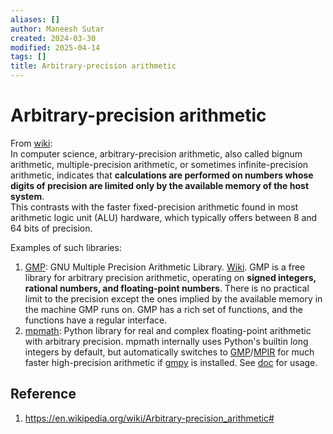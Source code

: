 ```yaml
---
aliases: []
author: Maneesh Sutar
created: 2024-03-30
modified: 2025-04-14
tags: []
title: Arbitrary-precision arithmetic
---
```


# Arbitrary-precision arithmetic

From [wiki](https://en.wikipedia.org/wiki/Arbitrary-precision_arithmetic#):  
In computer science, arbitrary-precision arithmetic, also called bignum arithmetic, multiple-precision arithmetic, or sometimes infinite-precision arithmetic, indicates that **calculations are performed on numbers whose digits of precision are limited only by the available memory of the host system**.  
This contrasts with the faster fixed-precision arithmetic found in most arithmetic logic unit (ALU) hardware, which typically offers between 8 and 64 bits of precision.

Examples of such libraries:

1. [GMP](https://gmplib.org/): GNU Multiple Precision Arithmetic Library. [Wiki](https://en.wikipedia.org/wiki/GNU_Multiple_Precision_Arithmetic_Library). GMP is a free library for arbitrary precision arithmetic, operating on **signed integers, rational numbers, and floating-point numbers**. There is no practical limit to the precision except the ones implied by the available memory in the machine GMP runs on. GMP has a rich set of functions, and the functions have a regular interface.
1. [mpmath](https://mpmath.org/): Python library for real and complex floating-point arithmetic with arbitrary precision. mpmath internally uses Python's builtin long integers by default, but automatically switches to [GMP](http://gmplib.org/)/[MPIR](http://www.mpir.org/) for much faster high-precision arithmetic if [gmpy](http://code.google.com/p/gmpy) is installed. See [doc](https://mpmath.org/doc/current/basics.html#basic-usage) for usage.

## Reference

1. <https://en.wikipedia.org/wiki/Arbitrary-precision_arithmetic#>
